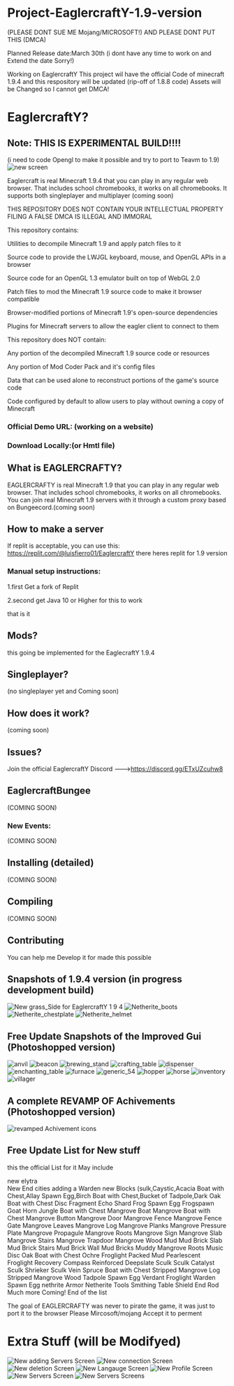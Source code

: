 # Project-EaglercraftY-1.9-version
(PLEASE DONT SUE ME Mojang/MICROSOFT!)
AND PLEASE DONT PUT THIS (DMCA)

Planned Release date:March 30th (i dont have any time to work on and Extend the date Sorry!)

Working on EaglercraftY
This project wil have the official Code of minecraft  1.9.4 and this respository will be updated
(rip-off of 1.8.8 code) Assets will be Changed so I cannot get DMCA!
# EaglercraftY?

## Note: THIS IS EXPERIMENTAL BUILD!!!!
(i need to code Opengl to make it possible and try to port to Teavm to 1.9)
![new screen](https://user-images.githubusercontent.com/67106394/223842296-7cbde924-329c-4429-8fe9-50aaaa53f462.jpg)


Eaglercraft is real Minecraft 1.9.4 that you can play in any regular web browser. That includes school chromebooks, it works on all chromebooks. It supports both singleplayer and multiplayer (coming soon)

THIS REPOSITORY DOES NOT CONTAIN YOUR INTELLECTUAL PROPERTY 
FILING A FALSE DMCA IS ILLEGAL AND IMMORAL

This repository contains:

Utilities to decompile Minecraft 1.9 and apply patch files to it


Source code to provide the LWJGL keyboard, mouse, and OpenGL APIs in a browser


Source code for an OpenGL 1.3 emulator built on top of WebGL 2.0


Patch files to mod the Minecraft 1.9 source code to make it browser compatible


Browser-modified portions of Minecraft 1.9's open-source dependencies



Plugins for Minecraft servers to allow the eagler client to connect to them

This repository does NOT contain:


Any portion of the decompiled Minecraft 1.9 source code or resources


Any portion of Mod Coder Pack and it's config files


Data that can be used alone to reconstruct portions of the game's source code


Code configured by default to allow users to play without owning a copy of Minecraft

### Official Demo URL: (working on a website)

### Download Locally:(or Hmtl file)


## What is EAGLERCRAFTY?
EAGLERCRAFTY is real Minecraft 1.9 that you can play in any regular web browser. That includes school chromebooks, it works on all chromebooks. You can join real Minecraft 1.9 servers with it through a custom proxy based on Bungeecord.(coming soon)

## How to make a server
If replit is acceptable, you can use this:
https://replit.com/@luisfierro01/EaglercraftY
there heres replit for 1.9 version

### Manual setup instructions:
1.first Get a fork of Replit

2.second get Java 10 or Higher for this to work

that is it

## Mods?
this going be implemented for the EaglecraftY 1.9.4

## Singleplayer?
(no singleplayer yet and Coming soon)

## How does it work?
(coming soon)


## Issues?
Join the official EaglercraftY Discord --->https://discord.gg/ETxUZcuhw8 


## EaglercraftBungee
(COMING SOON)



### New Events:
(COMING SOON)


## Installing (detailed)
(COMING SOON)


## Compiling
(COMING SOON)



## Contributing
You can help me Develop it for made this possible


## Snapshots of 1.9.4 version (in progress development build)
![New grass_Side for EaglercraftY 1 9 4](https://user-images.githubusercontent.com/67106394/223889770-ebe03977-126c-4479-b597-cf12d5b17c9b.jpg)
![Netherite_boots](https://user-images.githubusercontent.com/67106394/223889808-c5f70395-8088-4839-8e85-1f1c98a16b81.png)
![Netherite_chestplate](https://user-images.githubusercontent.com/67106394/223889811-c6947b8f-467f-4404-ad9b-bdada333a43f.png)
![Netherite_helmet](https://user-images.githubusercontent.com/67106394/223889839-ca7e1077-0c1f-40d0-a376-8af6a15ea8c0.png)







## Free Update Snapshots of the Improved Gui (Photoshopped version)
![anvil](https://user-images.githubusercontent.com/67106394/223771094-a214bae3-9c02-45ad-81be-235118ce10f7.png)
![beacon](https://user-images.githubusercontent.com/67106394/223771101-7c54ce9b-9d6d-42db-85e3-9f02f476e404.png)
![brewing_stand](https://user-images.githubusercontent.com/67106394/223771104-37a829cf-a2bb-4c28-998d-42cd6c54457b.png)
![crafting_table](https://user-images.githubusercontent.com/67106394/223771107-2e4eabca-2da6-41ea-962a-3e9b3e922714.png)
![dispenser](https://user-images.githubusercontent.com/67106394/223771112-6b648efe-f151-4d01-a851-9c289ca8f2f8.png)
![enchanting_table](https://user-images.githubusercontent.com/67106394/223771117-2c7e3ed3-2b71-47d4-9cbb-666188a82bbb.png)
![furnace](https://user-images.githubusercontent.com/67106394/223771135-49431d9d-613c-4edc-92ba-5c1ca5c2954c.png)
![generic_54](https://user-images.githubusercontent.com/67106394/223771138-178220dd-e699-48d6-a8c2-9390f8ad66ec.png)
![hopper](https://user-images.githubusercontent.com/67106394/223771144-5a9f295d-09cf-4191-9bf7-8f704206f772.png)
![horse](https://user-images.githubusercontent.com/67106394/223771148-07f9ad8b-bf52-4f6f-a182-8c6e68dfcd0b.png)
![inventory](https://user-images.githubusercontent.com/67106394/223771151-449421e0-5a7f-43e1-bea0-9b0b2dbe69ec.png)
![villager](https://user-images.githubusercontent.com/67106394/223771155-26200b2d-d3bb-43f3-9472-c8920ca0f739.png)






## A complete REVAMP OF Achivements (Photoshopped version)
![revamped Achivement icons](https://user-images.githubusercontent.com/67106394/217616598-947f0622-48ab-4906-aca8-5817767c1785.jpg)


## Free Update List for New stuff
this the official List for it
May include

new elytra  
New End cities
adding a Warden
new Blocks (sulk,Caystic,Acacia Boat with Chest,Allay Spawn Egg,Birch Boat with Chest,Bucket of Tadpole,Dark Oak Boat with Chest
Disc Fragment
Echo Shard
Frog Spawn Egg
Frogspawn
Goat Horn
Jungle Boat with Chest
Mangrove Boat
Mangrove Boat with Chest
Mangrove Button
Mangrove Door
Mangrove Fence
Mangrove Fence Gate
Mangrove Leaves
Mangrove Log
Mangrove Planks
Mangrove Pressure Plate
Mangrove Propagule
Mangrove Roots
Mangrove Sign
Mangrove Slab
Mangrove Stairs
Mangrove Trapdoor
Mangrove Wood
Mud
Mud Brick Slab
Mud Brick Stairs
Mud Brick Wall
Mud Bricks
Muddy Mangrove Roots
Music Disc
Oak Boat with Chest
Ochre Froglight
Packed Mud
Pearlescent Froglight
Recovery Compass
Reinforced Deepslate
Sculk
Sculk Catalyst
Sculk Shrieker
Sculk Vein
Spruce Boat with Chest
Stripped Mangrove Log
Stripped Mangrove Wood
Tadpole Spawn Egg
Verdant Froglight
Warden Spawn Egg 
nethrite Armor
Netherite Tools
Smithing Table
Shield
End Rod
Much more Coming!
End of the list

The goal of EAGLERCRAFTY was never to pirate the game, it was just to port it to the browser Please Mircosoft/mojang Accept it to perment 

# Extra Stuff (will be Modifyed)
![New adding Servers Screen](https://user-images.githubusercontent.com/67106394/223791444-98703796-d7ec-49cc-b395-5df8f9820b4d.jpg)
![New connection Screen](https://user-images.githubusercontent.com/67106394/223791447-70aaf86b-d9b8-4db5-a7ca-abd394cfff50.jpg)
![New deletion Screen](https://user-images.githubusercontent.com/67106394/223791449-1aa58f64-ab93-4989-adba-34b3e63fc51c.jpg)
![New Langauge Screen](https://user-images.githubusercontent.com/67106394/223791451-4745b192-312b-4f5c-af70-0690a78dc5c8.jpg)
![New Profile Screen](https://user-images.githubusercontent.com/67106394/223791452-7f2d3922-4311-4960-bf60-34abda7427ea.jpg)
![New Servers Screen](https://user-images.githubusercontent.com/67106394/223791453-42907665-d118-42d5-8d9c-a160c67dfca8.jpg)
![New Servers Screens](https://user-images.githubusercontent.com/67106394/223791454-9ed99ba8-9162-4f0b-b66f-310a7d150e19.jpg)
